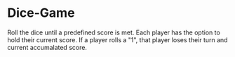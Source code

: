 # Dice-Game
Roll the dice until a predefined score is met.
Each player has the option to hold their current score.
If a player rolls a "1", that player loses their turn and current accumalated score.

